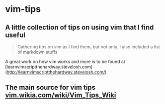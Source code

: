# vim-tips
A little collection of tips on using vim that I find useful
----

>Gathering tips on vim as I find them, but not only. I also included a list of markdown stuffs

A great work on how vim works and more is to be found at [learnvimscriptthehardway.stevelosh.com] (http://learnvimscriptthehardway.stevelosh.com/)

The main source for vim tips [vim.wikia.com/wiki/Vim_Tips_Wiki](http://vim.wikia.com/wiki/Vim_Tips_Wiki)
----
